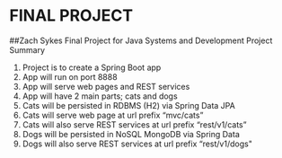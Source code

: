 # FINAL PROJECT
##Zach Sykes
Final Project for Java Systems and Development
Project Summary
1.	Project is to create a Spring Boot app
2.	App will run on port 8888
3.	App will serve web pages and REST services
4.	App will have 2 main parts; cats and dogs
5.	Cats will be persisted in RDBMS (H2) via Spring Data JPA
6.	Cats will serve web page at url prefix   “mvc/cats”
7.	Cats will also serve REST services at url prefix “rest/v1/cats”
8.	Dogs will be persisted in NoSQL MongoDB via Spring Data
9.	Dogs will also serve REST services at url prefix “rest/v1/dogs"
